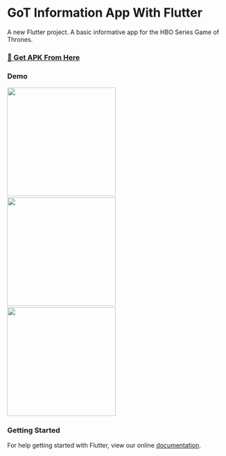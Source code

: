 # GoT Information App With Flutter

A new Flutter project. A basic informative app for the HBO Series Game of Thrones.

### [:wolf: Get APK From Here](https://github.com/shindesharad71/GoT-Info-With-Flutter/releases/download/v1.0/GOT.apk)

### Demo

<p><img src="https://github.com/shindesharad71/GoT-Info-With-Flutter/blob/master/screens/screen1.png?raw=true" width="250">&nbsp;&nbsp;<img src="https://github.com/shindesharad71/GoT-Info-With-Flutter/blob/master/screens/screen2.png?raw=true" width="250">&nbsp;&nbsp;<img src="https://github.com/shindesharad71/GoT-Info-With-Flutter/blob/master/screens/screen3.png?raw=true" width="250"></p>


### Getting Started

For help getting started with Flutter, view our online
[documentation](https://flutter.io/).
